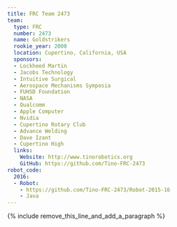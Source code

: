 ```yaml
---
title: FRC Team 2473
team:
  type: FRC
  number: 2473
  name: Goldstrikers
  rookie_year: 2008
  location: Cupertino, California, USA
  sponsors:
  - Lockheed Martin
  - Jacobs Technology
  - Intuitive Surgical
  - Aerospace Mechanisms Symposia
  - FUHSD Foundation
  - NASA
  - Qualcomm
  - Apple Computer
  - Nvidia
  - Cupertino Rotary Club
  - Advance Welding
  - Dave Izant
  - Cupertino High
  links:
    Website: http://www.tinorobotics.org
    GitHub: https://github.com/Tino-FRC-2473
robot_code:
  2016:
  - Robot:
    - https://github.com/Tino-FRC-2473/Robot-2015-16
    - Java
---
```


{% include remove_this_line_and_add_a_paragraph %}